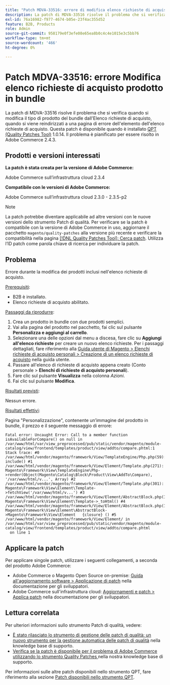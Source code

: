 ```yaml
---
title: "Patch MDVA-33516: errore di modifica elenco richieste di acquisto prodotto in bundle"
description: La patch di MDVA-33516 risolve il problema che si verifica quando si modifica il tipo di prodotto del bundle dall'Elenco richieste di acquisto, quando si viene reindirizzati a una pagina di errore dell'elemento dell'elenco richieste di acquisto. Questa patch è disponibile quando è installato [Quality Patches Tool (QPT)](/help/announcements/adobe-commerce-announcements/magento-quality-patches-released-new-tool-to-self-serve-quality-patches.md) 1.0.14. Il problema è pianificato per essere risolto in Adobe Commerce 2.4.3.
exl-id: 76a16982-f977-4674-b05e-23f4ac355d52
feature: B2B, Products
role: Admin
source-git-commit: 958179e0f3efe08e65ea8b0c4c4e1015e3c5bb76
workflow-type: tm+mt
source-wordcount: '466'
ht-degree: 0%

---
```


# Patch MDVA-33516: errore Modifica elenco richieste di acquisto prodotto in bundle

La patch di MDVA-33516 risolve il problema che si verifica quando si modifica il tipo di prodotto del bundle dall&#39;Elenco richieste di acquisto, quando si viene reindirizzati a una pagina di errore dell&#39;elemento dell&#39;elenco richieste di acquisto. Questa patch è disponibile quando è installato [QPT (Quality Patches Tool)](/help/announcements/adobe-commerce-announcements/magento-quality-patches-released-new-tool-to-self-serve-quality-patches.md) 1.0.14. Il problema è pianificato per essere risolto in Adobe Commerce 2.4.3.

## Prodotti e versioni interessati

**La patch è stata creata per la versione di Adobe Commerce:**

Adobe Commerce sull’infrastruttura cloud 2.3.4

**Compatibile con le versioni di Adobe Commerce:**

Adobe Commerce sull’infrastruttura cloud 2.3.0 - 2.3.5-p2

>[!NOTE]
>
>La patch potrebbe diventare applicabile ad altre versioni con le nuove versioni dello strumento Patch di qualità. Per verificare se la patch è compatibile con la versione di Adobe Commerce in uso, aggiornare il pacchetto `magento/quality-patches` alla versione più recente e verificare la compatibilità nella pagina [[!DNL Quality Patches Tool]: Cerca patch](https://devdocs.magento.com/quality-patches/tool.html#patch-grid). Utilizza l’ID patch come parola chiave di ricerca per individuare la patch.

## Problema

Errore durante la modifica dei prodotti inclusi nell&#39;elenco richieste di acquisto.

<u>Prerequisiti</u>:

* B2B è installato.
* Elenco richieste di acquisto abilitato.

<u>Passaggi da riprodurre</u>:

1. Crea un prodotto in bundle con due prodotti semplici.
1. Vai alla pagina del prodotto nel pacchetto, fai clic sul pulsante **Personalizza e aggiungi al carrello**.
1. Selezionare una delle opzioni dal menu a discesa, fare clic su **Aggiungi all&#39;elenco richieste** per creare un nuovo elenco richieste. Per i passaggi dettagliati, fare riferimento alla [Guida utente di Magento > Elenchi richieste di acquisto personali > Creazione di un elenco richieste di acquisto](https://docs.magento.com/user-guide/customers/account-dashboard-requisition-lists.html#create-a-requisition-list) nella guida utente.
1. Passare all&#39;elenco di richieste di acquisto appena creato (Conto personale > **Elenchi di richieste di acquisto personali**).
1. Fare clic sul pulsante **Visualizza** nella colonna *Azioni*.
1. Fai clic sul pulsante **Modifica**.

<u>Risultati previsti</u>:<br>

Nessun errore.

<u>Risultati effettivi</u>:

Pagina &quot;Personalizzazione&quot;, contenente un’immagine del prodotto in bundle, il prezzo e il seguente messaggio di errore:

```
Fatal error: Uncaught Error: Call to a member function isAvailableForCompare() on null in /var/www/html/var/view_preprocessed/pub/static/vendor/magento/module-catalog/view/frontend/templates/product/view/addto/compare.phtml:1 Stack trace: #0 /var/www/html/vendor/magento/framework/View/TemplateEngine/Php.php(59): include() #1 /var/www/html/vendor/magento/framework/View/Element/Template.php(271): Magento\Framework\View\TemplateEngine\Php->render(Object(Magento\Catalog\Block\Product\View\AddTo\Compare), '/var/www/html/v...', Array) #2 /var/www/html/vendor/magento/framework/View/Element/Template.php(301): Magento\Framework\View\Element\Template->fetchView('/var/www/html/v...') #3 /var/www/html/vendor/magento/framework/View/Element/AbstractBlock.php(1099): Magento\Framework\View\Element\Template->_toHtml() #4 /var/www/html/vendor/magento/framework/View/Element/AbstractBlock.php(1103): Magento\Framework\View\Element\AbstractBlock->Magento\Framework\View\Element   {closure} () #5 /var/www/html/vendor/magento/framework/View/Element/ in /var/www/html/var/view_preprocessed/pub/static/vendor/magento/module-catalog/view/frontend/templates/product/view/addto/compare.phtml
  on line 1
```

## Applicare la patch

Per applicare singole patch, utilizzare i seguenti collegamenti, a seconda del prodotto Adobe Commerce:

* Adobe Commerce o Magento Open Source on-premise: [Guida all&#39;aggiornamento software > Applicazione di patch](https://devdocs.magento.com/guides/v2.4/comp-mgr/patching/mqp.html) nella documentazione per gli sviluppatori.
* Adobe Commerce sull&#39;infrastruttura cloud: [Aggiornamenti e patch > Applica patch](https://devdocs.magento.com/cloud/project/project-patch.html) nella documentazione per gli sviluppatori.

## Lettura correlata

Per ulteriori informazioni sullo strumento Patch di qualità, vedere:

* [È stato rilasciato lo strumento di gestione delle patch di qualità: un nuovo strumento per la gestione automatica delle patch di qualità](/help/announcements/adobe-commerce-announcements/magento-quality-patches-released-new-tool-to-self-serve-quality-patches.md) nella knowledge base di supporto.
* [Verifica se la patch è disponibile per il problema di Adobe Commerce utilizzando lo strumento Quality Patches ](/help/support-tools/patches-available-in-qpt-tool/check-patch-for-magento-issue-with-magento-quality-patches.md) nella nostra knowledge base di supporto.

Per informazioni sulle altre patch disponibili nello strumento QPT, fare riferimento alla sezione [Patch disponibili nello strumento QPT](https://support.magento.com/hc/en-us/sections/360010506631-Patches-available-in-QPT-tool-).
